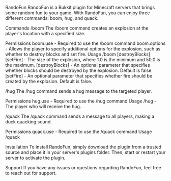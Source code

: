 RandoFun
RandoFun is a Bukkit plugin for Minecraft servers that brings some random fun to your game. With RandoFun, you can enjoy three different commands: boom, hug, and quack.

Commands
/boom
The /boom command creates an explosion at the player's location with a specified size.

Permissions
boom.use - Required to use the /boom command
boom.options - Allows the player to specify additional options for the explosion, such as whether to destroy blocks and set fire.
Usage
/boom <size> [destroyBlocks] [setFire]
<size> - The size of the explosion, where 1.0 is the minimum and 50.0 is the maximum.
[destroyBlocks] - An optional parameter that specifies whether blocks should be destroyed by the explosion. Default is false.
[setFire] - An optional parameter that specifies whether fire should be created by the explosion. Default is false.

/hug
The /hug command sends a hug message to the targeted player.

Permissions
hug.use - Required to use the /hug command
Usage
/hug <player>
<player> - The player who will receive the hug.

/quack
The /quack command sends a message to all players, making a duck quacking sound.

Permissions
quack.use - Required to use the /quack command
Usage
/quack

Installation
To install RandoFun, simply download the plugin from a trusted source and place it in your server's plugins folder. Then, start or restart your server to activate the plugin.

Support
If you have any issues or questions regarding RandoFun, feel free to reach out for support.
